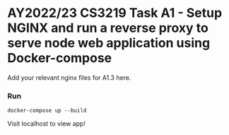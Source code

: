 # AY2022/23 CS3219 Task A1 - Setup NGINX and run a reverse proxy to serve node web application using Docker-compose

Add your relevant nginx files for A1.3 here.

### Run
```
docker-compose up --build
```

Visit localhost to view app!
